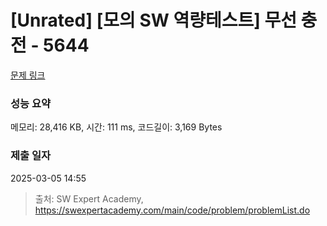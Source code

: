 # [Unrated] [모의 SW 역량테스트] 무선 충전 - 5644 

[문제 링크](https://swexpertacademy.com/main/code/problem/problemDetail.do?contestProbId=AWXRDL1aeugDFAUo) 

### 성능 요약

메모리: 28,416 KB, 시간: 111 ms, 코드길이: 3,169 Bytes

### 제출 일자

2025-03-05 14:55



> 출처: SW Expert Academy, https://swexpertacademy.com/main/code/problem/problemList.do